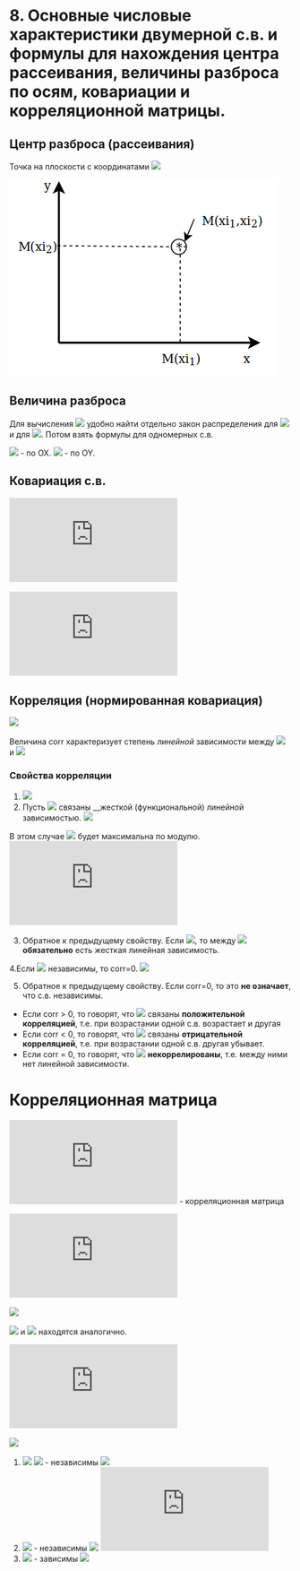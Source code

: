# 8. Основные числовые характеристики двумерной с.в. и формулы для нахождения центра рассеивания, величины разброса по осям, ковариации и корреляционной матрицы.

## Центр разброса (рассеивания)

Точка на плоскости с координатами ![](https://latex.codecogs.com/svg.latex?(M\xi_1,M\xi_2))

![](../../images/two-dimensional_random_variables/ticket8-1.png)

## Величина разброса

Для вычисления ![](https://latex.codecogs.com/svg.latex?D\xi_i) удобно найти отдельно закон распределения для ![](https://latex.codecogs.com/svg.latex?\xi_1) и для ![](https://latex.codecogs.com/svg.latex?\xi_2). Потом взять формулы для одномерных с.в.

![](https://latex.codecogs.com/svg.latex?D\xi_1) - по OX.
![](https://latex.codecogs.com/svg.latex?D\xi_2) - по OY.

## Ковариация с.в.

![](https://latex.codecogs.com/svg.latex?COV%28%5Cxi_1%2C%5Cxi_2%29%3DM%5C%7B%28%5Cxi_1-M%5Cxi_1%29%28%5Cxi_2-M%5Cxi_2%29%5C%7D%28definition%29%3DM%28%5Cxi_1%5Cxi_2%29-M%5Cxi_1M%5Cxi_2%28convenient%20formula%29)

![](https://latex.codecogs.com/svg.latex?M%28%5Cxi_1%5Cxi_2%29%3D%5Cleft%5C%7B%5Cbegin%7Bmatrix%7D%20%5Csum_i%5Csum_jx_iy_jp_%7Bij%7D%2C%20%28%5Cxi_1%2C%5Cxi_2%29-discrete%5C%5C%20%5Cint_%7B-%5Cinfty%7D%5E%7B&plus;%5Cinfty%7D%5Cint_%7B-%5Cinfty%7D%5E%7B&plus;%5Cinfty%7Dxyf_%7B%5Cxi_1%5Cxi_2%7D%28x%2Cy%29%2C%28%5Cxi_1%2C%5Cxi_2%29-continuous%20%5Cend%7Bmatrix%7D%5Cright.)

## Корреляция (нормированная ковариация)

![](https://latex.codecogs.com/svg.latex?corr(\xi_1,\xi_2)=\frac{COV(\xi_1,\xi_2)}{\sqrt{D(\xi_1)}\sqrt{D(\xi_2)}}=\frac{COV(\xi_1,\xi_2)}{\sigma\xi_1\sigma\xi_2})

Величина corr характеризует степень _линейной_ зависимости между ![](https://latex.codecogs.com/svg.latex?\xi_1) и ![](https://latex.codecogs.com/svg.latex?\xi_2)

### Свойства корреляции

1. ![](https://latex.codecogs.com/svg.latex?\left&space;|&space;corr&space;\right&space;|&space;\leqslant&space;1)
2. Пусть ![](https://latex.codecogs.com/svg.latex?\xi_1,\xi_2) связаны __жесткой (функциональной) линейной зависимостью.
  ![](https://latex.codecogs.com/svg.latex?\xi_2=a\xi_1&plus;b,&space;a,b&space;\in&space;R,&space;a\neq0)

  В этом случае ![](https://latex.codecogs.com/svg.latex?corr(\xi_1,\xi_2)) будет максимальна по модулю.
  ![](https://latex.codecogs.com/svg.latex?corr%28%5Cxi_1%2C%5Cxi_2%29%3D%5Cleft%5C%7B%5Cbegin%7Bmatrix%7D%201%2C%20a%3E0%5C%5C%20-1%2C%20a%3C0%20%5Cend%7Bmatrix%7D%5Cright.)

3. Обратное к предыдущему свойству.
  Если ![](https://latex.codecogs.com/svg.latex?\left&space;|&space;corr&space;\right&space;|&space;=&space;1), то между ![](https://latex.codecogs.com/svg.latex?\xi_1,\xi_2) __обязательно__ есть жесткая линейная зависимость.

4.Если ![](https://latex.codecogs.com/svg.latex?\xi_1,\xi_2) независимы, то corr=0.
  ![](https://latex.codecogs.com/svg.latex?corr(\xi_1,\xi_2)=\frac{COV(\xi_1\xi_2)}{\sigma\xi_1\sigma\xi_2}=\frac{M(\xi_1\xi_2)-M(\xi_1)M(\xi_2)}{\sigma\xi_1\sigma\xi_2}=0)

5. Обратное к предыдущему свойству.
  Если corr=0, то это __не означает__, что с.в. независимы.

  - Если corr > 0, то говорят, что ![](https://latex.codecogs.com/svg.latex?\xi_1,\xi_2) связаны __положительной корреляцией__, т.е. при возрастании одной с.в. возрастает и другая
  - Если corr < 0, то говорят, что ![](https://latex.codecogs.com/svg.latex?\xi_1,\xi_2) связаны __отрицательной корреляцией__, т.е. при возрастании одной с.в. другая убывает.
  - Если corr = 0, то говорят, что ![](https://latex.codecogs.com/svg.latex?\xi_1,\xi_2) __некоррелированы__, т.е. между ними нет линейной зависимости.

# Корреляционная матрица

![](https://latex.codecogs.com/svg.latex?%5Cbegin%7Bpmatrix%7D%20cov%28%5Cxi_1%2C%5Cxi_1%29%26%20cov%28%5Cxi_1%2C%5Cxi_2%29%5C%5C%20cov%28%5Cxi_2%2C%5Cxi_1%29%26%20cov%28%5Cxi_2%2C%5Cxi_2%29%20%5Cend%7Bpmatrix%7D) - корреляционная матрица

![](https://latex.codecogs.com/svg.latex?cov%28%5Cxi_1%2C%5Cxi_1%29%3DM%28%28%5Cxi_1-M%5Cxi_1%29%28%5Cxi_1-M%5Cxi_1%29%29%3DM%5C%7B%28%5Cxi_1-M%5Cxi_1%29%5E2%5C%7D%3DD%5Cxi_1)

![](https://latex.codecogs.com/svg.latex?cov(\xi_2,\xi_1)=M((\xi_2-M\xi_2)(\xi_-M\xi_1))=&space;cov(\xi_1,\xi_2))

![](https://latex.codecogs.com/svg.latex?cov(\xi_2,\xi_2)) и ![](https://latex.codecogs.com/svg.latex?cov(\xi_2,\xi_1)) находятся аналогично.

![](https://latex.codecogs.com/svg.latex?%5Cbegin%7Bpmatrix%7D%20D%5Cxi_1%26%20cov%28%5Cxi_1%2C%5Cxi_2%29%5C%5C%20cov%28%5Cxi_1%2C%5Cxi_2%29%26%20D%5Cxi_2%20%5Cend%7Bpmatrix%7D)

![](https://latex.codecogs.com/svg.latex?cov(\xi_1,\xi_2)=M(\xi_1,\xi_2)-M\xi_1M\xi_2)

1. ![](https://latex.codecogs.com/svg.latex?M(\xi_1,\xi_2)=&space;M\xi_1M\xi_2&plus;cov(\xi_1,\xi_2))
  ![](https://latex.codecogs.com/svg.latex?\xi_1,\xi_2) - независимы ![](https://latex.codecogs.com/svg.latex?\Rightarrow&space;M(\xi_1,\xi_2)=M\xi_1M\xi_2)
2. ![](https://latex.codecogs.com/svg.latex?\xi_1,\xi_2) - независимы ![](https://latex.codecogs.com/svg.latex?\Rightarrow&space;D(\xi_1&plus;\xi_2)=D\xi_1&plus;D\xi_2)
  ![](https://latex.codecogs.com/svg.latex?D%28%5Cxi_1&plus;%5Cxi_2%29%3DM%5C%7B%28%5Cxi_1&plus;%5Cxi_2-M%28%5Cxi_1&plus;%5Cxi_2%29%5E2%29%5C%7D%3DM%5C%7B%28%5Cxi_1-m%5Cxi_1%29&plus;%28%5Cxi_2-M%5Cxi_2%29%5E2%5C%7D%3DM%5C%7B%28%5Cxi_1-m%5Cxi_1%5E2%29&plus;2%28%5Cxi_1-M%5Cxi_1%29%28%5Cxi_2-M%5Cxi_2%29&plus;%28%5Cxi_2-M%5Cxi_2%29%5E2%5C%7D%3DM%5C%7B%28%5Cxi_1-m%5Cxi_1%5E2%29%5C%7D&plus;2M%5C%7B%28%5Cxi_1-M%5Cxi_1%29%28%5Cxi_2-M%5Cxi_2%29%5C%7D&plus;M%5C%7B%28%5Cxi_2-M%5Cxi_2%29%5E2%5C%7D%3DD%5Cxi_1&plus;D%5Cxi_2&plus;2cov%28%5Cxi_1%5C%2C%5Cxi_2%29)
3. ![](https://latex.codecogs.com/svg.latex?\xi_1,\xi_2) - зависимы
  ![](https://latex.codecogs.com/svg.latex?D(\xi_1&plus;\xi_2)=D\xi_1&plus;D\xi_2&plus;cov(\xi_1\,\xi_2))
